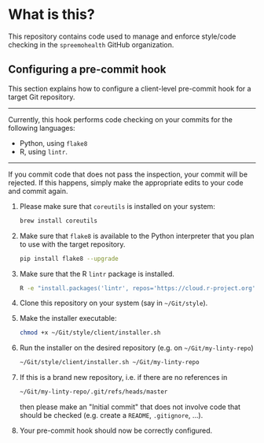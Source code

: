 # What is this?
This repository contains code used to manage and enforce style/code checking in the `spreemohealth` GitHub organization.

## Configuring a pre-commit hook
This section explains how to configure a client-level pre-commit hook for a target Git repository.

---

Currently, this hook performs code checking on your commits for the following languages:
- Python, using `flake8`
- R, using `lintr`.

---

If you commit code that does not pass the inspection, your commit will be rejected.
If this happens, simply make the appropriate edits to your code and commit again.

1. Please make sure that `coreutils` is installed on your system:
   ```bash
   brew install coreutils
   ```

2. Make sure that `flake8` is available to the Python interpreter that you plan to use with the target repository.
   ```bash
   pip install flake8 --upgrade
   ```

3. Make sure that the R `lintr` package is installed.
   ```bash
   R -e "install.packages('lintr', repos='https://cloud.r-project.org')"
   ```

4. Clone this repository on your system (say in `~/Git/style`).

5. Make the installer executable:
   ```bash
   chmod +x ~/Git/style/client/installer.sh
   ```

6. Run the installer on the desired repository (e.g. on `~/Git/my-linty-repo`)
   ```bash
   ~/Git/style/client/installer.sh ~/Git/my-linty-repo
   ```

7. If this is a brand new repository, i.e. if there are no references in
   ```bash
   ~/Git/my-linty-repo/.git/refs/heads/master
   ```
   then please make an "Initial commit" that does not involve code that should be checked (e.g. create a `README`, `.gitignore`, ...).

8. Your pre-commit hook should now be correctly configured.
